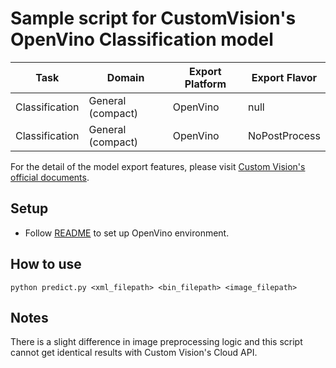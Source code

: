 # Sample script for CustomVision's OpenVino Classification model

| Task | Domain | Export Platform | Export Flavor |
|------|--------|-----------------|---------------|
| Classification | General (compact) | OpenVino | null |
| Classification | General (compact) | OpenVino | NoPostProcess |

For the detail of the model export features, please visit [Custom Vision's official documents](https://docs.microsoft.com/en-us/azure/cognitive-services/custom-vision-service/).

## Setup
- Follow [README](../README.md) to set up OpenVino environment.

## How to use
```
python predict.py <xml_filepath> <bin_filepath> <image_filepath>
```

## Notes
There is a slight difference in image preprocessing logic and this script cannot get identical results with Custom Vision's Cloud API.
